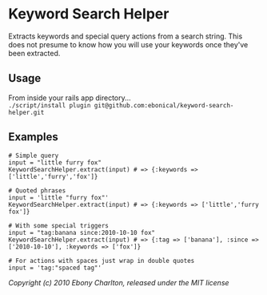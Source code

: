 Keyword Search Helper
=====================

Extracts keywords and special query actions from a search string. 
This does not presume to know how you will use your keywords once they've been extracted.

Usage
-----

From inside your rails app directory...  
`./script/install plugin git@github.com:ebonical/keyword-search-helper.git`


Examples
--------

    # Simple query
    input = "little furry fox"
    KeywordSearchHelper.extract(input) # => {:keywords => ['little','furry','fox']}
    
    # Quoted phrases
    input = 'little "furry fox"'
    KeywordSearchHelper.extract(input) # => {:keywords => ['little','furry fox']}
    
    # With some special triggers
    input = "tag:banana since:2010-10-10 fox"
    KeywordSearchHelper.extract(input) # => {:tag => ['banana'], :since => ['2010-10-10'], :keywords => ['fox']}
    
    # For actions with spaces just wrap in double quotes
    input = 'tag:"spaced tag"'

_Copyright (c) 2010 Ebony Charlton, released under the MIT license_
